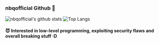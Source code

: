 ### nbqofficial Github 👋
![nbqofficial's github stats](https://github-readme-stats.vercel.app/api?username=nbqofficial&show_icons=true&hide_border=false&count_private=true&theme=nord)
![Top Langs](https://github-readme-stats.vercel.app/api/top-langs/?username=nbqofficial&layout=compact&theme=nord)
#### 😈 Interested in low-level programming, exploiting security flaws and overall breaking stuff :D
